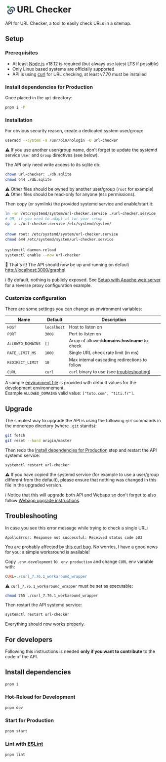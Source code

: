 # <img alt="logo" src="../webapp/public/url-checker.png" align="left" height="38" /> URL Checker

API for URL Checker, a tool to easily check URLs in a sitemap.

## Setup

### Prerequisites

* At least [Node.js](https://nodejs.org/) v18.12 is required (but always use latest LTS if possible)
* Only Linux based systems are officially supported
* API is using [curl](https://curl.se/) for URL checking, at least v7.70 must be installed

### Install dependencies for Production

Once placed in the `api` directory:

```sh
pnpm i -P
```

### Installation

For obvious security reason, create a dedicated system user/group:

```sh
useradd --system -s /usr/bin/nologin -U url-checker
```

⚠️ If you use another user/group name, don't forget to update the systemd service `User` and `Group` directives (see below).

The API only need write access to its sqlite db:

```sh
chown url-checker: ./db.sqlite
chmod 644 ./db.sqlite
```

⚠️ Other files should be owned by another user/group (`root` for example)\
⚠️ Other files should be read-only for anyone (`644` permissions).

Then copy (or symlink) the provided systemd service and enable/start it:

```sh
ln -sn /etc/systemd/system/url-checker.service ./url-checker.service
# OR, if you need to adapt it for your setup
cp -a ./url-checker.service /etc/systemd/system/

chown root: /etc/systemd/system/url-checker.service
chmod 644 /etc/systemd/system/url-checker.service

systemctl daemon-reload
systemctl enable --now url-checker
```

🎉️ That's it! The API should now be up and running on default [http://localhost:3000/graphql](http://localhost:3000/graphql)

ℹ️ By default, nothing is publicly exposed. See [Setup with Apache web server](../webapp/README.md#setup-with-apache-web-server) for a reverse proxy configuration example.

### Customize configuration

There are some settings you can change as environment variables:

| Name                | Default       | Description                                                   |
| ------------------- | ------------- | ------------------------------------------------------------- |
| `HOST`            | `localhost` | Host to listen on                                             |
| `PORT`            | `3000`      | Port to listen on                                             |
| `ALLOWED_DOMAINS` | `[]`        | Array of allowed**domains hostname** to check           |
| `RATE_LIMIT_MS`   | `1000`      | Single URL check rate limit (in ms)                           |
| `REDIRECT_LIMIT`  | `10`        | Max internal cascading redirections to follow                 |
| `CURL`            | `curl`      | `curl` binary to use (see [troubleshooting](#troubleshooting)) |

A sample [environment file](./.env.development) is provided with default values for the development environnement.\
Example `ALLOWED_DOMAINS` valid value: `["toto.com", "titi.fr"]`.

## Upgrade

The simplest way to upgrade the API is using the following `git` commands in the monorepo directory (where `.git` stands):

```sh
git fetch
git reset --hard origin/master
```

Then redo the [Install dependencies for Production](#install-dependencies-for-production) step and restart the API systemd service:

```sh
systemctl restart url-checker
```

⚠️ If you have copied the systemd service (for example to use a user/group different from the default),
please ensure that nothing was changed in this file in the upgraded version.

ℹ️ Notice that this will upgrade both API and Webapp so don't forget to also follow [Webapp upgrade instructions](../webapp/README.md#upgrade).

## Troubleshooting

In case you see this error message while trying to check a single URL:

```
ApolloError: Response not successful: Received status code 503
```

You are probably affected by [this curl bug](https://github.com/curl/curl/issues/6905).
No worries, I have a good news for you: a simple workaround is available!

Copy `.env.development` to `.env.production` and change `CURL` env variable with:

```ini
CURL=./curl_7.76.1_workaround_wrapper
```

⚠️ `curl_7.76.1_workaround_wrapper` must be set as executable:

```sh
chmod 755 ./curl_7.76.1_workaround_wrapper
```

Then restart the API systemd service:

```sh
systemctl restart url-checker
```

Everything should now works properly.


## For developers

Following this instructions is needed **only if you want to contribute** to the code of the API.

## Install dependencies

```sh
pnpm i
```

### Hot-Reload for Development

```sh
pnpm dev
```

### Start for Production

```sh
pnpm start
```

### Lint with [ESLint](https://eslint.org/)

```sh
pnpm lint
```
